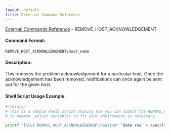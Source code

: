 ```yaml
---
layout: default
title: External Command Reference
---
```


<!--
************************************************
* AUTO GENERATED PAGE - USE ./update SCRIPT
************************************************
-->

<span class="glyphicon glyphicon-arrow-up"></span><a href="index.html"> External Commands Reference</a> - REMOVE_HOST_ACKNOWLEDGEMENT<br>

#### Command Format:

`REMOVE_HOST_ACKNOWLEDGEMENT;host_name`

#### Description:

This removes the problem acknowledgement for a particular host. Once the acknowledgement has been removed, notifications can once again be sent out for the given host.

#### Shell Script Usage Example:

```sh
#!/bin/sh
# This is a sample shell script showing how you can submit the REMOVE_HOST_ACKNOWLEDGEMENT command
# to Naemon. Adjust variables to fit your environment as necessary.

printf "[%lu] REMOVE_HOST_ACKNOWLEDGEMENT;host1\n" `date +%s` > /var/lib/naemon/naemon.cmd
```
